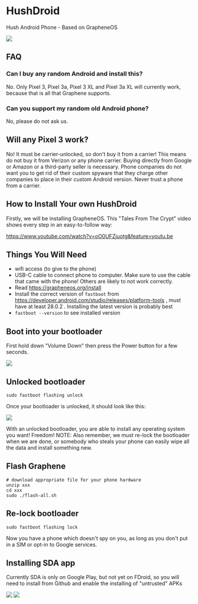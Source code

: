 # HushDroid

Hush Android Phone - Based on GrapheneOS

<img src="https://raw.githubusercontent.com/MyHush/HushDroid/master/hushdroid0.png">

## FAQ

### Can I buy any random Android and install this?

No. Only Pixel 3, Pixel 3a, Pixel 3 XL and Pixel 3a XL will currently work, because that is all that Graphene supports.

### Can you support my random old Android phone?

No, please do not ask us.

## Will any Pixel 3 work?

No! It must be carrier-unlocked, so don't buy it from a carrier! This means do not buy it from Verizon or any phone carrier.
Buying directly from Google or Amazon or a third-party seller is necessary. Phone companies do not want you to get rid of
their custom spyware that they charge other companies to place in their custom Android version. Never trust a phone from a carrier.

## How to Install Your own HushDroid

Firstly, we will be installing GrapheneOS. This "Tales From The Crypt" video shows every step in an easy-to-follow way:

https://www.youtube.com/watch?v=oO0UFZjuotg&feature=youtu.be





## Things You Will Need
  * wifi access (to give to the phone)
  * USB-C cable to connect phone to computer. Make sure to use the cable that came with the phone! Others are likely to not work correctly.
  * Read https://grapheneos.org/install
  * Install the correct version of `fastboot` from https://developer.android.com/studio/releases/platform-tools , must have at least 28.0.2 . Installing the latest version is probably best
  * `fastboot --version` to see installed version
  
## Boot into your bootloader

First hold down "Volume Down" then press the Power button for a few seconds.

<img src="https://raw.githubusercontent.com/MyHush/HushDroid/master/graphene0.png">

## Unlocked bootloader

  ```
  sudo fastboot flashing unlock
  ```

Once your bootloader is unlocked, it should look like this:

<img src="https://raw.githubusercontent.com/MyHush/HushDroid/master/graphene1.png">

With an unlocked bootloader, you are able to install any operating system you want! Freedom!
NOTE: Also remember, we must re-lock the bootloader when we are done, or somebody who steals your
phone can easily wipe all the data and install something new.


## Flash Graphene
  
  ```
  # download appropriate file for your phone hardware
  unzip xxx
  cd xxx
  sudo ./flash-all.sh
  ```
  
## Re-lock bootloader

```
sudo fastboot flashing lock
```

Now you have a phone which doesn't spy on you, as long as you don't put in a SIM or opt-in to Google services.

## Installing SDA app

Currently SDA is only on Google Play, but not yet on FDroid, so you will need to install from Github and enable the installing of "untrusted" APKs


<img src="https://raw.githubusercontent.com/MyHush/HushDroid/master/hushdroid1.png">

<img src="https://raw.githubusercontent.com/MyHush/HushDroid/master/hushdroid2.png">



  
  
